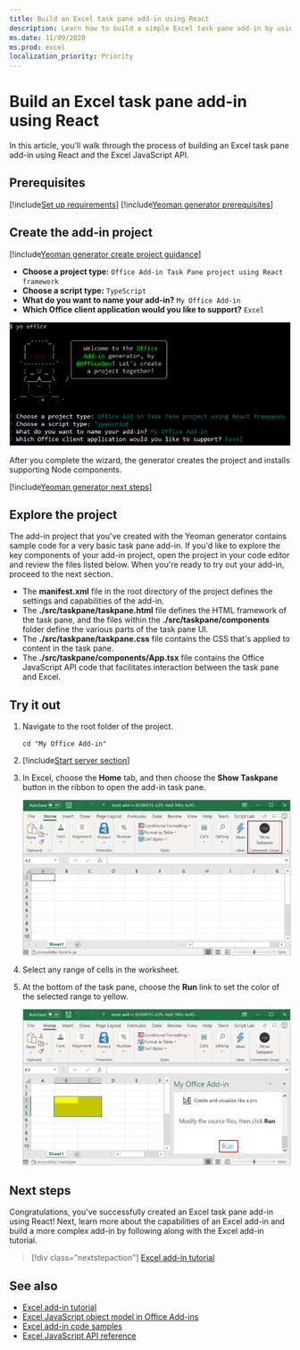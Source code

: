 ```yaml
---
title: Build an Excel task pane add-in using React
description: Learn how to build a simple Excel task pane add-in by using the Office JS API and React.
ms.date: 11/09/2020
ms.prod: excel
localization_priority: Priority
---
```


# Build an Excel task pane add-in using React

In this article, you'll walk through the process of building an Excel task pane add-in using React and the Excel JavaScript API.

## Prerequisites

[!include[Set up requirements](../includes/set-up-dev-environment-beforehand.md)]
[!include[Yeoman generator prerequisites](../includes/quickstart-yo-prerequisites.md)]

## Create the add-in project

[!include[Yeoman generator create project guidance](../includes/yo-office-command-guidance.md)]

- **Choose a project type:** `Office Add-in Task Pane project using React framework`
- **Choose a script type:** `TypeScript`
- **What do you want to name your add-in?** `My Office Add-in`
- **Which Office client application would you like to support?** `Excel`

![Screenshot of the Yeoman Office Add-in generator command line interface, with project type set to the React framework.](../images/yo-office-excel-react-2.png)

After you complete the wizard, the generator creates the project and installs supporting Node components.

[!include[Yeoman generator next steps](../includes/yo-office-next-steps.md)]

## Explore the project

The add-in project that you've created with the Yeoman generator contains sample code for a very basic task pane add-in. If you'd like to explore the key components of your add-in project, open the project in your code editor and review the files listed below. When you're ready to try out your add-in, proceed to the next section.

- The **manifest.xml** file in the root directory of the project defines the settings and capabilities of the add-in.
- The **./src/taskpane/taskpane.html** file defines the HTML framework of the task pane, and the files within the **./src/taskpane/components** folder define the various parts of the task pane UI.
- The **./src/taskpane/taskpane.css** file contains the CSS that's applied to content in the task pane.
- The **./src/taskpane/components/App.tsx** file contains the Office JavaScript API code that facilitates interaction between the task pane and Excel.

## Try it out

1. Navigate to the root folder of the project.

    ```command&nbsp;line
    cd "My Office Add-in"
    ```

2. [!include[Start server section](../includes/quickstart-yo-start-server-excel.md)] 

3. In Excel, choose the **Home** tab, and then choose the **Show Taskpane** button in the ribbon to open the add-in task pane.

    ![Screenshot of the Excel Home menu, with the Show Taskpane button highlighted.](../images/excel-quickstart-addin-3b.png)

4. Select any range of cells in the worksheet.

5. At the bottom of the task pane, choose the **Run** link to set the color of the selected range to yellow.

    ![Screenshot of Excel, with the add-in task pane open, and the Run button highlighted in the add-in task pane.](../images/excel-quickstart-addin-3c.png)

## Next steps

Congratulations, you've successfully created an Excel task pane add-in using React! Next, learn more about the capabilities of an Excel add-in and build a more complex add-in by following along with the Excel add-in tutorial.

> [!div class="nextstepaction"]
> [Excel add-in tutorial](../tutorials/excel-tutorial.md)

## See also

* [Excel add-in tutorial](../tutorials/excel-tutorial.md)
* [Excel JavaScript object model in Office Add-ins](../excel/excel-add-ins-core-concepts.md)
* [Excel add-in code samples](https://developer.microsoft.com/office/gallery/?filterBy=Samples,Excel)
* [Excel JavaScript API reference](../reference/overview/excel-add-ins-reference-overview.md)